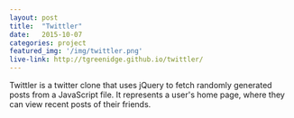 ```yaml
---
layout: post
title:  "Twittler"
date:   2015-10-07
categories: project
featured_img: '/img/twittler.png'
live-link: http://tgreenidge.github.io/twittler/
---
```


Twittler is a twitter clone that uses jQuery to fetch randomly generated posts from a JavaScript file. It represents a user's home page, where they can view recent posts of their friends.
